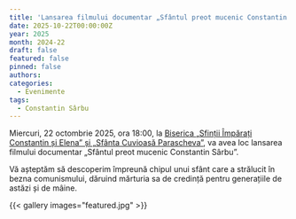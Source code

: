 ```yaml
---
title: 'Lansarea filmului documentar „Sfântul preot mucenic Constantin Sârbu”'
date: 2025-10-22T00:00:00Z
year: 2025
month: 2024-22
draft: false
featured: false
pinned: false
authors:
categories:
  - Evenimente
tags:
  - Constantin Sârbu
---
```

Miercuri, 22 octombrie 2025, ora 18:00, la [Biserica „Sfinții Împărați Constantin și Elena” și „Sfânta Cuvioasă Parascheva”](/contact "Biserica „Sfinții Împărați Constantin și Elena” și „Sfânta Cuvioasă Parascheva”"), va avea loc lansarea filmului documentar „Sfântul preot mucenic Constantin Sârbu”.

Vă așteptăm să descoperim împreună chipul unui sfânt care a strălucit în bezna comunismului, dăruind mărturia sa de credință pentru generațiile de astăzi și de mâine.

{{< gallery images="featured.jpg" >}}